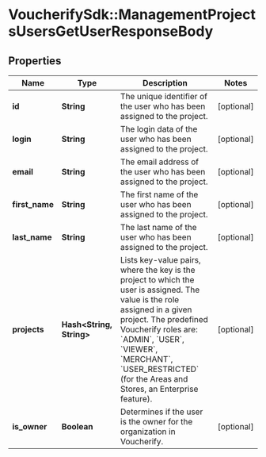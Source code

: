 # VoucherifySdk::ManagementProjectsUsersGetUserResponseBody

## Properties

| Name | Type | Description | Notes |
| ---- | ---- | ----------- | ----- |
| **id** | **String** | The unique identifier of the user who has been assigned to the project. | [optional] |
| **login** | **String** | The login data of the user who has been assigned to the project. | [optional] |
| **email** | **String** | The email address of the user who has been assigned to the project. | [optional] |
| **first_name** | **String** | The first name of the user who has been assigned to the project. | [optional] |
| **last_name** | **String** | The last name of the user who has been assigned to the project. | [optional] |
| **projects** | **Hash&lt;String, String&gt;** | Lists key-value pairs, where the key is the project to which the user is assigned. The value is the role assigned in a given project. The predefined Voucherify roles are: &#x60;ADMIN&#x60;, &#x60;USER&#x60;, &#x60;VIEWER&#x60;, &#x60;MERCHANT&#x60;, &#x60;USER_RESTRICTED&#x60; (for the Areas and Stores, an Enterprise feature). | [optional] |
| **is_owner** | **Boolean** | Determines if the user is the owner for the organization in Voucherify. | [optional] |

